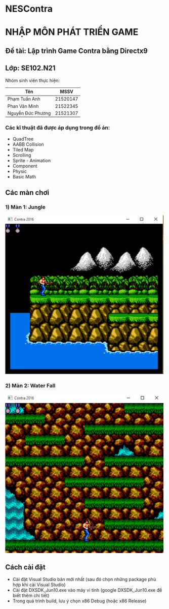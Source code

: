 # NESContra

# **NHẬP MÔN PHÁT TRIỂN GAME**

## **Đề tài: Lập trình Game Contra bằng Directx9**

## Lớp: SE102.N21

Nhóm sinh viên thực hiện:

| Tên               | MSSV     |
| ----------------- | -------- |
| Phạm Tuấn Anh     | 21520147 |
| Phan Văn Minh     | 21522345 |
| Nguyễn Đức Phương | 21521307 |

### **Các kĩ thuật đã được áp dụng trong đồ án:**

- QuadTree
- AABB Collision
- Tiled Map
- Scrolling
- Sprite - Animation
- Component
- Physic
- Basic Math

## Các màn chơi

### 1) Màn 1: Jungle

<img src="https://github.com/DickyDicky7/SE102.N21/blob/develop/Resources/images/stage1_img.png" alt="Getting Started" width="500" height="500">

### 2) **Màn 2: Water Fall**

<img src="https://github.com/DickyDicky7/SE102.N21/blob/develop/Resources/images/stage2_img.png" alt="Getting Started" width="500" height="500">

## Cách cài đặt

- Cài đặt Visual Studio bản mới nhất (sau đó chọn những package phù hợp khi cài Visual Studio)
- Cài đặt DXSDK_Jun10.exe vào máy vi tính (google DXSDK_Jun10.exe để biết thêm chi tiết)
- Trong quá trình build, lưu ý chọn x86 Debug (hoặc x86 Release)

